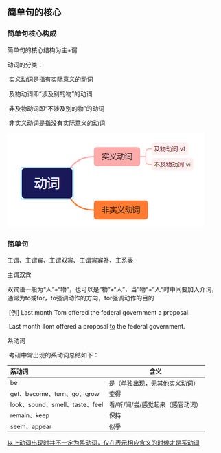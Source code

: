 ## 简单句的核心

### 简单句核心构成

简单句的核心结构为主+谓

动词的分类：

​		实义动词是指有实际意义的动词

​				及物动词即“涉及别的物”的动词

​				非及物动词即“不涉及别的物”的动词

​		 非实义动词是指没有实际意义的动词

![image-20230302110909449](简单句的核心.assets\image-20230302110909449.png)

### 简单句

主谓、主谓宾、主谓双宾、主谓宾宾补、主系表

主谓双宾

​	双宾语一般为“人”+“物”，也可以是“物”+“人”，当”物“+”人“时中间要加入介词，通常为to或for，to强调动作的方向，for强调动作的目的

​	[例]	Last month Tom offered the federal government a proposal.

​			Last month Tom offered a proposal <u>to</u> the federal government.

系动词

​	考研中常出现的系动词总结如下：

| 系动词                          | 含义                             |
| :------------------------------ | -------------------------------- |
| be                              | 是（单独出现，无其他实义动词）   |
| get、become、turn、go、grow     | 变得                             |
| look、sound、smell、taste、feel | 看/听/闻/尝/感觉起来（感官动词） |
| remain、keep                    | 保持                             |
| seem、appear                    | 似乎                             |

<u>以上动词出现时并不一定为系动词，仅在表示相应含义的时候才是系动词</u>
